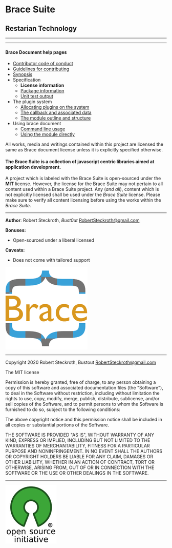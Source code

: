 # Brace Suite
## Restarian Technology

----
----

#### Brace Document help pages
* [Contributor code of conduct](https://github.com/restarian/brace_document/blob/master/docs/contributor_code_of_conduct.md)
* [Guidelines for contributing](https://github.com/restarian/brace_document/blob/master/docs/guidelines_for_contributing.md)
* [Synopsis](https://github.com/restarian/brace_document/blob/master/docs/synopsis.md)
* Specification
  * **License information**
  * [Package information](https://github.com/restarian/brace_document/blob/master/docs/specification/package_information.md)
  * [Unit test output](https://github.com/restarian/brace_document/blob/master/docs/specification/unit_test_output.md)
* The plugin system
  * [Allocating plugins on the system](https://github.com/restarian/brace_document/blob/master/docs/the_plugin_system/allocating_plugins_on_the_system.md)
  * [The callback and associated data](https://github.com/restarian/brace_document/blob/master/docs/the_plugin_system/the_callback_and_associated_data.md)
  * [The module outline and structure](https://github.com/restarian/brace_document/blob/master/docs/the_plugin_system/the_module_outline_and_structure.md)
* Using brace document
  * [Command line usage](https://github.com/restarian/brace_document/blob/master/docs/using_brace_document/command_line_usage.md)
  * [Using the module directly](https://github.com/restarian/brace_document/blob/master/docs/using_brace_document/using_the_module_directly.md)

All works, media and writings contained within this project are licensed the same as Brace document license unless it is explicitly specified otherwise.

#### The Brace Suite is a collection of javascript centric libraries aimed at application development.

A project which is labeled with the Brace Suite is open-sourced under the **MIT** license. However, the license for the Brace Suite may not pertain to all content used within a Brace Suite project. Any (*and all*), content which is not explicitly licensed shall be used under the *Brace Suite* license. Please make sure to verify all content licensing before using the works within the *Brace Suite*.  

___

**Author**: Robert Steckroth, *Bust0ut* [<RobertSteckroth@gmail.com>](mailto:robertsteckroth@gmail.com)

**Bonuses:**
* Open-sourced under a liberal licensed

**Caveats:**
  * Does not come with tailored support

![Brace](https://raw.githubusercontent.com/restarian/restarian/master/brace/doc/image/brace_logo_medium.png)

---

Copyright 2020 Robert Steckroth, Bustout <RobertSteckroth@gmail.com>

The MIT license

Permission is hereby granted, free of charge, to any person obtaining a copy of this software and associated documentation files (the "Software"), to deal in the Software without restriction, including without limitation the rights to use, copy, modify, merge, publish, distribute, sublicense, and/or sell copies of the Software, and to permit persons to whom the Software is furnished to do so, subject to the following conditions:

The above copyright notice and this permission notice shall be included in all copies or substantial portions of the Software.

THE SOFTWARE IS PROVIDED "AS IS", WITHOUT WARRANTY OF ANY KIND, EXPRESS OR IMPLIED, INCLUDING BUT NOT LIMITED TO THE WARRANTIES OF MERCHANTABILITY, FITNESS FOR A PARTICULAR PURPOSE AND NONINFRINGEMENT. IN NO EVENT SHALL THE AUTHORS OR COPYRIGHT HOLDERS BE LIABLE FOR ANY CLAIM, DAMAGES OR OTHER LIABILITY, WHETHER IN AN ACTION OF CONTRACT, TORT OR OTHERWISE, ARISING FROM, OUT OF OR IN CONNECTION WITH THE SOFTWARE OR THE USE OR OTHER DEALINGS IN THE SOFTWARE.

---
![MIT](https://raw.githubusercontent.com/restarian/restarian/master/brace/doc/image/osi_standard_logo_small.jpg)
